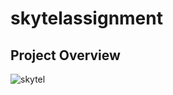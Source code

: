 # skytelassignment

## Project Overview

![skytel](https://github.com/24sanskar/skytelassignment/assets/105884159/0905905b-8385-42ed-b080-abeccc2d6ecc)



